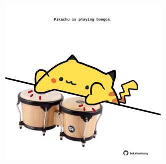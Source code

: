 <!-- built at 26/03/2023, 13:02:41 UTC -->
<p align="center">
  <img width="500" height="500" src="./ReadmeImage.svg">
</p>
